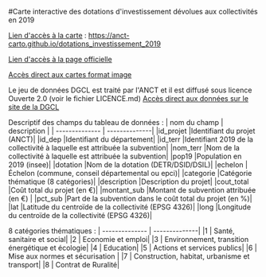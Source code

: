 #Carte interactive des dotations d'investissement dévolues aux collectivités en 2019
	
[Lien d'accès à la carte](https://anct-carto.github.io/dotations_investissement_2019) : https://anct-carto.github.io/dotations_investissement_2019

[Lien d'accès à la page officielle](http://www.cohesion-territoires.gouv.fr/dotations-collectivites/)

[Accès direct aux cartes format image](https://cartotheque.cget.gouv.fr/cartes)

Le jeu de données DGCL est traité par l'ANCT et il est diffusé sous licence Ouverte 2.0 (voir le fichier LICENCE.md)
[Accès direct aux données sur le site de la DGCL](http://www.dotations-dgcl.interieur.gouv.fr/consultation/dotations_en_ligne.php)
	
Descriptif des champs du tableau de données :
| nom du champ | description |
| -------------- | --------------|
|id_projet	|Identifiant du projet (ANCT)|
|id_dep	|Identifiant du département|
|id_terr	|Identifiant 2019 de la collectivité à laquelle est attribuée la subvention|
|nom_terr	|Nom de la collectivité à laquelle est attribuée la subvention|
|pop19	|Population en 2019 (insee)|
|dotation	|Nom de la dotation (DETR/DSID/DSIL)|
|echelon	|Échelon (commune, conseil départemental ou epci)|
|categorie	|Catégorie thématique (8 catégories)|
|description	|Description du projet|
|cout_total	|Coût total du projet (en €)|
|montant_sub	|Montant de subvention attribuée (en €) |
|pct_sub	|Part de la subvention dans le coût total du projet (en %)|
|lat	|Latitude du centroïde de la collectivité (EPSG 4326)|
|long	|Longitude du centroïde de la collectivité (EPSG 4326)|

8 catégories thématiques :
| -------------- | --------------|
|1 | Santé, sanitaire et social|
|2 | Economie et emploi|
|3 | Environnement, transition énergétique et écologie|
|4 | Education|
|5 | Actions et services publics|
|6 | Mise aux normes et sécurisation |
|7 | Construction, habitat, urbanisme et transport|
|8 | Contrat de Ruralité|

